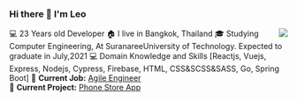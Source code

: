 ### Hi there 👋 I'm Leo

<img align="right" src="https://github-readme-stats.vercel.app/api?username=pongsakorn-maker&hide_border=true&hide_rank=true&show_icons=true&title_color=606060&text_color=606060&bg_color=00000000">

💻 23 Years old Developer 
🏠 I live in Bangkok, Thailand
🎓 Studying Computer Engineering, At SuranareeUniversity of Technology. Expected to graduate in July,2021
💻 Domain Knowledge and Skills [Reactjs, Vuejs, Express, Nodejs, Cypress, Firebase, HTML, CSS&SCSS&SASS, Go, Spring Boot]
💼 **Current Job:** [Agile Engineer](https://www.odd-e.com/th/services/)  
🚧 **Current Project:** [Phone Store App](https://github.com/pongsakorn-maker/phone-store)  




